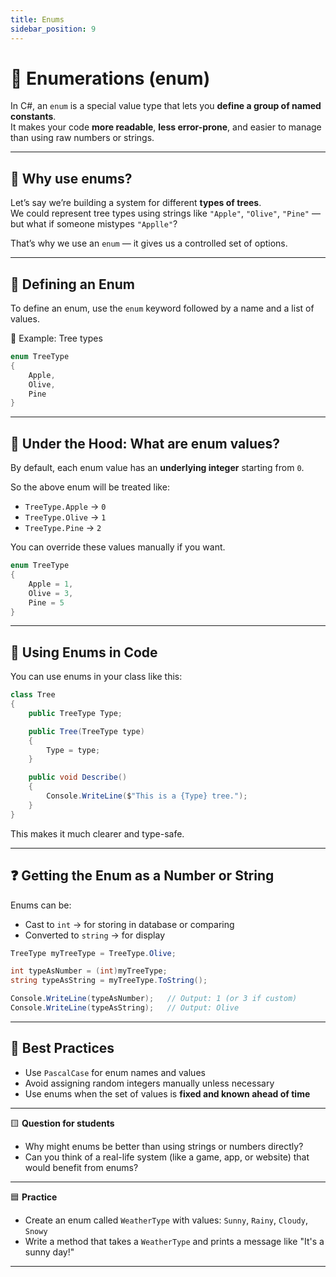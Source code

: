 ```yaml
---
title: Enums
sidebar_position: 9
---
```


# 🎯 Enumerations (enum)

In C#, an `enum` is a special value type that lets you **define a group of named constants**.  
It makes your code **more readable**, **less error-prone**, and easier to manage than using raw numbers or strings.

---

## 🧠 Why use enums?

Let’s say we’re building a system for different **types of trees**.  
We could represent tree types using strings like `"Apple"`, `"Olive"`, `"Pine"` — but what if someone mistypes `"Applle"`?

That’s why we use an `enum` — it gives us a controlled set of options.

---

## 🧩 Defining an Enum

To define an enum, use the `enum` keyword followed by a name and a list of values.

🧾 Example: Tree types

```csharp
enum TreeType
{
    Apple,
    Olive,
    Pine
}
```

---

## 🔢 Under the Hood: What are enum values?

By default, each enum value has an **underlying integer** starting from `0`.

So the above enum will be treated like:

- `TreeType.Apple` → `0`
- `TreeType.Olive` → `1`
- `TreeType.Pine` → `2`

You can override these values manually if you want.

```csharp
enum TreeType
{
    Apple = 1,
    Olive = 3,
    Pine = 5
}
```

---

## 🔄 Using Enums in Code

You can use enums in your class like this:

```csharp
class Tree
{
    public TreeType Type;

    public Tree(TreeType type)
    {
        Type = type;
    }

    public void Describe()
    {
        Console.WriteLine($"This is a {Type} tree.");
    }
}
```

This makes it much clearer and type-safe.

---

## ❓ Getting the Enum as a Number or String

Enums can be:

- Cast to `int` → for storing in database or comparing
- Converted to `string` → for display

```csharp
TreeType myTreeType = TreeType.Olive;

int typeAsNumber = (int)myTreeType;
string typeAsString = myTreeType.ToString();

Console.WriteLine(typeAsNumber);   // Output: 1 (or 3 if custom)
Console.WriteLine(typeAsString);   // Output: Olive
```

---

## 🧠 Best Practices

- Use `PascalCase` for enum names and values
- Avoid assigning random integers manually unless necessary
- Use enums when the set of values is **fixed and known ahead of time**

---

🟨 **Question for students**

- Why might enums be better than using strings or numbers directly?
- Can you think of a real-life system (like a game, app, or website) that would benefit from enums?

---

🟦 **Practice**

- Create an enum called `WeatherType` with values: `Sunny`, `Rainy`, `Cloudy`, `Snowy`
- Write a method that takes a `WeatherType` and prints a message like "It's a sunny day!"

---
